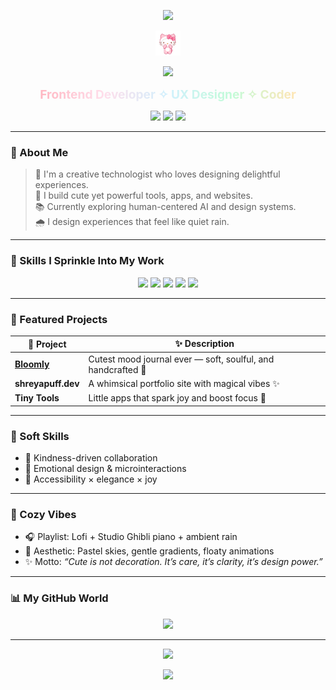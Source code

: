 <!-- README.md -->

<!-- 💖 Pretty name capsule -->
<p align="center">
  <img src="https://capsule-render.vercel.app/api?type=soft&color=ffb6c1&text=Shreya%20Mishra&height=150&fontSize=40&fontColor=ffffff&animation=twinkling" />
</p>



<!-- 👋 Your wave gif -->
<p align="center">
  <img src="https://raw.githubusercontent.com/shreyapuff/shreyapuff/main/wave.gif" width="40" alt="wave gif" />
</p>
<!-- ✨ Typing animated quotes -->
<p align="center">
  <img src="https://readme-typing-svg.herokuapp.com?font=Quicksand&size=22&duration=2000&pause=1000&center=true&vCenter=true&color=F78DA7&width=420&lines=I+love+coding+💖;Soft+design+is+real+design+🌸;Creativity+is+a+kind+of+kindness+🧁;Making+magic+with+markup+✨" />
</p>

<!-- 🧁 Magical tagline with rainbow gradient -->
<p align="center">
  <strong>
    <span style="background: linear-gradient(90deg, #ffb6c1, #ffdeeb, #d0f0fd, #c3fbd8, #ffe5b4); 
                 -webkit-background-clip: text; 
                 -webkit-text-fill-color: transparent; 
                 font-weight: 700; 
                 font-size: 1.2rem;">
      Frontend Developer ✧ UX Designer ✧ Coder
    </span>
  </strong>
</p>

<!-- 🌈 Rainbow-cute pastel badges -->
<p align="center">
  <img src="https://img.shields.io/badge/Made%20with-%F0%9F%92%96%20+%20HTML%20%26%20CSS-ffd6e0?style=for-the-badge&labelColor=ffb6c1&color=ffd6e0" />
  <img src="https://img.shields.io/badge/Vibes-%20Cozy-ffe0f0?style=for-the-badge&labelColor=d0f0fd&color=ffe0f0" />
  <img src="https://img.shields.io/badge/Design%20-Light%20UX-ffe6c7?style=for-the-badge&labelColor=c3fbd8&color=ffe6c7" />
</p>

---

### 🌸 About Me

> 🌈 I'm a creative technologist who loves designing delightful experiences.  
> 🧁 I build cute yet powerful tools, apps, and websites.  
> 📚 Currently exploring human-centered AI and design systems.  
> 🌧️ I design experiences that feel like quiet rain.  

---

### 🧩 Skills I Sprinkle Into My Work

<p align="center">
  <img src="https://img.shields.io/badge/-HTML5-F7CFE6?style=for-the-badge&logo=html5&logoColor=white" />
  <img src="https://img.shields.io/badge/-CSS3-D9BFFF?style=for-the-badge&logo=css3&logoColor=white" />
  <img src="https://img.shields.io/badge/-JavaScript-FFE7BC?style=for-the-badge&logo=javascript&logoColor=black" />
  <img src="https://img.shields.io/badge/-Figma-CAF0F8?style=for-the-badge&logo=figma&logoColor=black" />
  <img src="https://img.shields.io/badge/-Python-EDE9FE?style=for-the-badge&logo=python&logoColor=black" />
</p>

---

### 💫 Featured Projects

| 💖 Project | ✨ Description |
|-----------|----------------|
| [**Bloomly**](https://github.com/shreyapuff/bloomly) | Cutest mood journal ever — soft, soulful, and handcrafted 🍃 |
| **shreyapuff.dev** | A whimsical portfolio site with magical vibes ✨ |
| **Tiny Tools** | Little apps that spark joy and boost focus 🧃 |

---

### 🎀 Soft Skills

- 💖 Kindness-driven collaboration  
- 🧁 Emotional design & microinteractions  
- 🦋 Accessibility × elegance × joy

---

### 🍵 Cozy Vibes

- 🎧 Playlist: Lofi + Studio Ghibli piano + ambient rain  
- 🌸 Aesthetic: Pastel skies, gentle gradients, floaty animations  
- ✨ Motto: *“Cute is not decoration. It’s care, it’s clarity, it’s design power.”*

---

### 📊 My GitHub World

<p align="center">
  <img src="https://github-readme-stats.vercel.app/api?username=shreyapuff&show_icons=true&theme=rose_pine&hide_border=true&icon_color=ffc0cb&title_color=f78da7&text_color=7f5f8f" />
</p>

---
<!-- 🌷 Additional typing animation if you want -->
<p align="center">
  <img src="https://readme-typing-svg.herokuapp.com?font=Quicksand&size=22&duration=2000&pause=1000&center=true&vCenter=true&color=F78DA7&width=440&lines=Crafting+gentle+UX+with+heart+🌷;Designing+tiny+joys+in+code+🌼;Learning+forever+✨;Cute+is+a+superpower+💖" />
</p>

<!-- 🌈 Footer wave -->
<p align="center">
  <img src="https://capsule-render.vercel.app/api?type=waving&color=ffc9dc&height=100&section=footer"/>
</p>


